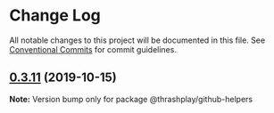 # Change Log

All notable changes to this project will be documented in this file.
See [Conventional Commits](https://conventionalcommits.org) for commit guidelines.

## [0.3.11](https://github.com/thrashplay/thrashplay-app-creators/compare/@thrashplay/github-helpers@0.3.11-next.0...@thrashplay/github-helpers@0.3.11) (2019-10-15)

**Note:** Version bump only for package @thrashplay/github-helpers
